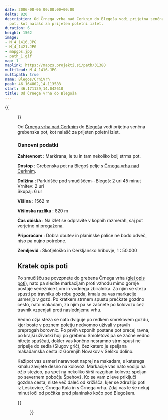 ```yaml
---
date: 2006-08-06 00:00:00+00:00
delta: 820
description: Od Črnega vrha nad Cerknim do Blegoša vodi prijetna senčna grebenska
  pot, kot nalašč za prijeten poletni izlet.
duration: 6
height: 1562
image:
- M_4_1416.JPG
- M_4_1421.JPG
- mapgps.jpg
- path_1.gif
map: 1
maplink: https://mapzs.projekti.si/path/31380
multilead: M_4_1416.JPG
multipath: true
name: Blegos/CrniVrh
peak: 46.164802,14.113583
start: 46.171139,14.042610
title: Od Črnega vrha do Blegoša
---
```

{{<figure src="M_4_1416.JPG" caption="Pot po grebenu">}}

Od [Črnega vrha nad Cerknim](../../crnivrhcerkno) do [Blegoša](../) vodi prijetna senčna grebenska pot, kot nalašč za prijeten poletni izlet.

### Osnovni podatki

**Zahtevnost**
:   Markirana, le tu in tam nekoliko bolj strma pot.

**Dostop**
:   Grebenska pot na Blegoš pelje s [Črnega vrha nad Cerknim](../crnivrhcerkno).

**Dolžina**
:   Parkirišče pod smučiščem--Blegoš: 2 uri 45 minut\
    Vrnitev: 2 uri\
    Skupaj: 6 ur

**Višina**
:   1562 m

**Višinska razlika**
:   820 m

**Čas obiska**
:   Na izlet se odpravite v kopnih razmerah, saj pot verjetno ni pregažena.

**Priporočam**
:   Dobra obutev in planinske palice ne bodo odveč, niso pa nujno potrebne.

**Zemljevid**
:   Škofjeloško in Cerkljansko hribovje, 1 : 50.000

Kratek opis poti
----------------

Po smučišču se povzpnete do grebena Črnega vrha ([glej opis poti](../crnivrhcerkno)), nato pa sledite markacijam proti vzhodu mimo gornje postaje sedežnice Lom in vodnega zbiralnika. Za njim se steza spusti po travniku ob robu gozda, kmalu pa vas markacije usmerijo v gozd. Po kratkem strmem spustu prečkate gozdno cesto, nato makadam, za njim pa se začnete po kolovozu čez travnik vzpenjati proti naslednjemu vrhu.

Vedno ožja steza se nato dviguje po redkem smrekovem gozdu, kjer boste v poznem poletju nedvomno uživali v pravih preprogah borovnic. Po prvih vzponih postane pot precej ravna, po krajši uživaški hoji po grebenu Smoletovš pa se začne vedno hitreje spuščati, dokler vas končno nesramno strm spust ne pripelje do sedla (Slugov grič), čez katero je speljana makadamska cesta iz Gorenjih Novakov v Selško dolino.

Kažipot vas usmeri naravnost naprej na makadam, s katerega kmalu zavijete desno na kolovoz. Markacije vas nato vodijo na ožjo stezico, pa spet na nekoliko širši razgiban kolovoz speljan po severnem pobočju Špehovš. Ko se vam z leve priključi gozdna cesta, niste več daleč od križišča, kjer se združijo poti iz Leskovice, Črnega Kala in s Črnega vrha. Zdaj vas le še nekaj minut loči od počitka pred planinsko kočo pod Blegošem.

{{<figure src="M_4_1421.JPG" caption="Pogled z Blegoša">}}
